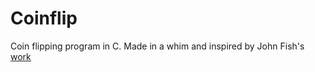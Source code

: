 # Coinflip
Coin flipping program in C. Made in a whim and inspired by John Fish's [work](https://github.com/lchski/flip-coin)
